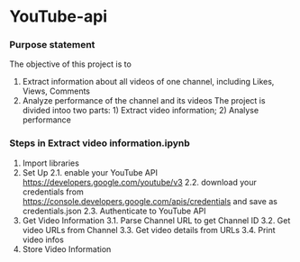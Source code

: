 # YouTube-api
### Purpose statement 
The objective of this project is to
1) Extract information about all videos of one channel, including Likes, Views, Comments
2) Analyze performance of the channel and its videos
The project is divided intoo two parts: 1) Extract video information; 2) Analyse performance

### Steps in Extract video information.ipynb
1. Import libraries
2. Set Up
2.1. enable your YouTube API https://developers.google.com/youtube/v3
2.2. download your credentials from
https://console.developers.google.com/apis/credentials and save as credentials.json
2.3. Authenticate to YouTube API
3. Get Video Information
3.1. Parse Channel URL to get Channel ID
3.2. Get video URLs from Channel
3.3. Get video details from URLs
3.4. Print video infos
4. Store Video Information

